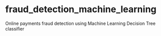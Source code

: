 # fraud_detection_machine_learning
Online payments fraud detection using Machine Learning Decision Tree classifier
